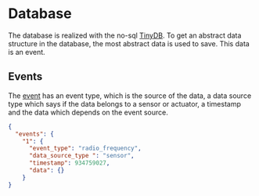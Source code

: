 # Database

The database is realized with the no-sql
[TinyDB](http://tinydb.readthedocs.io/en/latest/index.html). To get an abstract data structure in the database, the most abstract data is used to save. This data is an event. 

## Events
The [event](https://github.com/FHellmann/My-Smart-Home/blob/master/app/database/models.py) has an event type, which is the source of the data, a data source type which says if the data belongs to a sensor or actuator, a timestamp and the data which depends on the event source.
```json
{
  "events": {
    "1": {
      "event_type": "radio_frequency",
      "data_source_type ": "sensor",
      "timestamp": 934759027,
      "data": {}
    }
}
```
